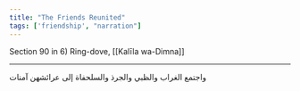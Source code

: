 ```yaml
---
title: "The Friends Reunited"
tags: ['friendship', "narration"]
---
```


 Section 90 in 6) Ring-dove, [[Kalīla wa-Dimna]]

---
واجتمع الغراب والظبي والجرذ والسلحفاة إلى عرائشهن آمنات
